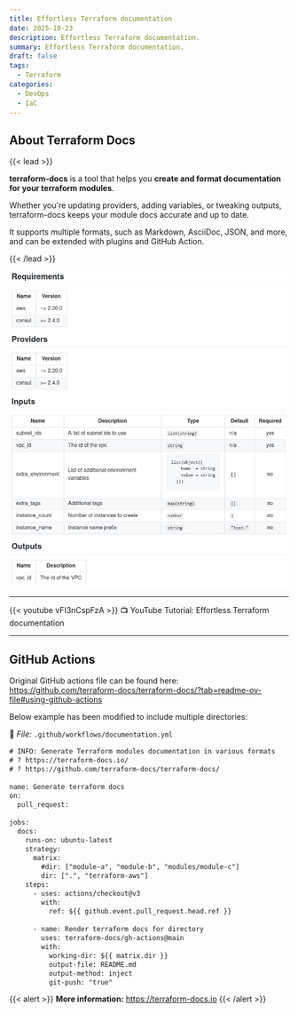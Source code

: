 ```yaml
---
title: Effortless Terraform documentation
date: 2025-10-23
description: Effortless Terraform documentation.
summary: Effortless Terraform documentation.
draft: false
tags:
  - Terraform
categories:
  - DevOps
  - IaC
---
```

## About Terraform Docs

{{< lead >}}

**terraform-docs** is a tool that helps you **create and format documentation for your terraform modules**. 

Whether you're updating providers, adding variables, or tweaking outputs, terraform-docs keeps your module docs accurate and up to date. 

It supports multiple formats, such as Markdown, AsciiDoc, JSON, and more, and can be extended with plugins and GitHub Action.

{{< /lead >}}

![](./assets/markdown-table-output.png)

---

{{< youtube vFI3nCspFzA >}}
📺 YouTube Tutorial: Effortless Terraform documentation

---
## GitHub Actions

Original GitHub actions file can be found here: https://github.com/terraform-docs/terraform-docs/?tab=readme-ov-file#using-github-actions

Below example has been modified to include multiple directories:

📄 _File:_ `.github/workflows/documentation.yml`

```shell
# INFO: Generate Terraform modules documentation in various formats
# ? https://terraform-docs.io/
# ? https://github.com/terraform-docs/terraform-docs/

name: Generate terraform docs
on:
  pull_request:

jobs:
  docs:
    runs-on: ubuntu-latest
    strategy:
      matrix:
        #dir: ["module-a", "module-b", "modules/module-c"]
        dir: [".", "terraform-aws"]
    steps:
      - uses: actions/checkout@v3
        with:
          ref: ${{ github.event.pull_request.head.ref }}

      - name: Render terraform docs for directory
        uses: terraform-docs/gh-actions@main
        with:
          working-dir: ${{ matrix.dir }}
          output-file: README.md
          output-method: inject
          git-push: "true"
```

{{< alert >}}
**More information:** https://terraform-docs.io
{{< /alert >}}